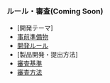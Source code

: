 ### ルール・審査(Coming Soon)
- [開発テーマ]
- [事前準備物](guideline/tools.md)
- [開発ルール](guideline/rule.md)
- [製品開発・提出方法]
- [審査基準](guideline/criteria.md)
- [審査方法](guideline/how-to-judge.md)
